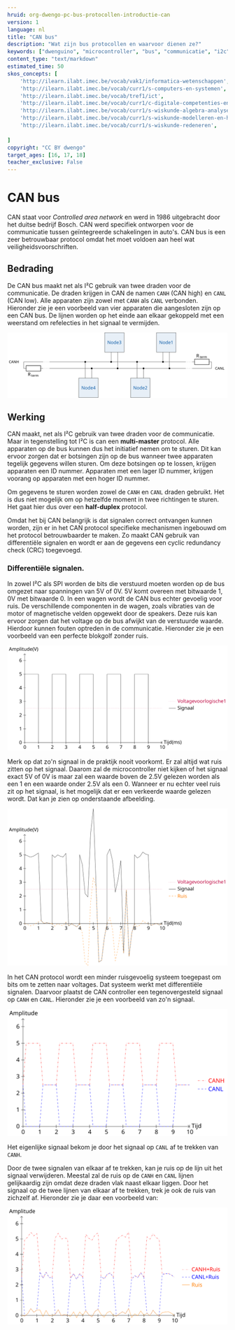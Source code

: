```yaml
---
hruid: org-dwengo-pc-bus-protocollen-introductie-can
version: 1
language: nl
title: "CAN bus"
description: "Wat zijn bus protocollen en waarvoor dienen ze?"
keywords: ["dwenguino", "microcontroller", "bus", "communicatie", "i2c", "spi", "uart", "can"]
content_type: "text/markdown"
estimated_time: 50
skos_concepts: [
    'http://ilearn.ilabt.imec.be/vocab/vak1/informatica-wetenschappen', 
    'http://ilearn.ilabt.imec.be/vocab/curr1/s-computers-en-systemen',
    'http://ilearn.ilabt.imec.be/vocab/tref1/ict',
    'http://ilearn.ilabt.imec.be/vocab/curr1/c-digitale-competenties-en-mediawijsheid',
    'http://ilearn.ilabt.imec.be/vocab/curr1/s-wiskunde-algebra-analyse',
    'http://ilearn.ilabt.imec.be/vocab/curr1/s-wiskunde-modelleren-en-heuristiek',
    'http://ilearn.ilabt.imec.be/vocab/curr1/s-wiskunde-redeneren',

]
copyright: "CC BY dwengo"
target_ages: [16, 17, 18]
teacher_exclusive: False
---
```


# CAN bus

CAN staat voor *Controlled area network* en werd in 1986 uitgebracht door het duitse bedrijf Bosch. CAN werd specifiek ontworpen voor de communicatie tussen geïntegreerde schakelingen in auto's. CAN bus is een zeer betrouwbaar protocol omdat het moet voldoen aan heel wat veiligheidsvoorschriften. 

## Bedrading

De CAN bus maakt net als I²C gebruik van twee draden voor de communicatie. De draden krijgen in CAN de namen <code class="lang-cpp">CANH</code> (CAN high) en <code class="lang-cpp">CANL</code> (CAN low). Alle apparaten zijn zowel met <code class="lang-cpp">CANH</code> als <code class="lang-cpp">CANL</code> verbonden.  Hieronder zie je een voorbeeld van vier apparaten die aangesloten zijn op een CAN bus. De lijnen worden op het einde aan elkaar gekoppeld met een weerstand om refelecties in het signaal te vermijden.

![Can bus voorbeeld](images/can.svg)

## Werking

CAN maakt, net als I²C gebruik van twee draden voor de communicatie. Maar in tegenstelling tot I²C is can een **multi-master** protocol. Alle apparaten op de bus kunnen dus het initiatief nemen om te sturen. Dit kan ervoor zorgen dat er botsingen zijn op de bus wanneer twee apparaten tegelijk gegevens willen sturen. Om deze botsingen op te lossen, krijgen apparaten een ID nummer. Apparaten met een lager ID nummer, krijgen voorang op apparaten met een hoger ID nummer.

Om gegevens te sturen worden zowel de <code class="lang-cpp">CANH</code> en <code class="lang-cpp">CANL</code> draden gebruikt. Het is dus niet mogelijk om op hetzelfde moment in twee richtingen te sturen. Het gaat hier dus over een **half-duplex** protocol. 

Omdat het bij CAN belangrijk is dat signalen correct ontvangen kunnen worden, zijn er in het CAN protocol specifieke mechanismen ingebouwd om het protocol betrouwbaarder te maken. Zo maakt CAN gebruik van differentiële signalen en wordt er aan de gegevens een cyclic redundancy check (CRC) toegevoegd. 

### Differentiële signalen.

In zowel I²C als SPI worden de bits die verstuurd moeten worden op de bus omgezet naar spanningen van 5V of 0V. 5V komt overeen met bitwaarde 1, 0V met bitwaarde 0. In een wagen wordt de CAN bus echter gevoelig voor ruis. De verschillende componenten in de wagen, zoals vibraties van de motor of magnetische velden opgewekt door de speakers. Deze ruis kan ervoor zorgen dat het voltage op de bus afwijkt van de verstuurde waarde. Hierdoor kunnen fouten optreden in de communicatie. Hieronder zie je een voorbeeld van een perfecte blokgolf zonder ruis.

![Gewone blokgolf](images/square_wave.svg)

Merk op dat zo'n signaal in de praktijk nooit voorkomt. Er zal altijd wat ruis zitten op het signaal. Daarom zal de microcontroller niet kijken of het signaal exact 5V of 0V is maar zal een waarde boven de 2.5V gelezen worden als een 1 en een waarde onder 2.5V als een 0. Wanneer er nu echter veel ruis zit op het signaal, is het mogelijk dat er een verkeerde waarde gelezen wordt. Dat kan je zien op onderstaande afbeelding.

![Blokgolf met ruis](images/square_noise.svg)


In het CAN protocol wordt een minder ruisgevoelig systeem toegepast om bits om te zetten naar voltages. Dat systeem werkt met differentiële signalen. Daarvoor plaatst de CAN controller een tegenovergesteld signaal op <code class="lang-cpp">CANH</code> en <code class="lang-cpp">CANL</code>. Hieronder zie je een voorbeeld van zo'n signaal. 

![Differentieel signaal CAN bus](images/no_noise.svg)

Het eigenlijke signaal bekom je door het signaal op <code class="lang-cpp">CANL</code> af te trekken van <code class="lang-cpp">CANH</code>.

Door de twee signalen van elkaar af te trekken, kan je ruis op de lijn uit het signaal verwijderen. Meestal zal de ruis op de <code class="lang-cpp">CANH</code> en <code class="lang-cpp">CANL</code> lijnen gelijkaardig zijn omdat deze draden vlak naast elkaar liggen. Door het signaal op de twee lijnen van elkaar af te trekken, trek je ook de ruis van zichzelf af. Hieronder zie je daar een voorbeeld van:

![Ruis op differentieel signaal](images/noise.svg)

